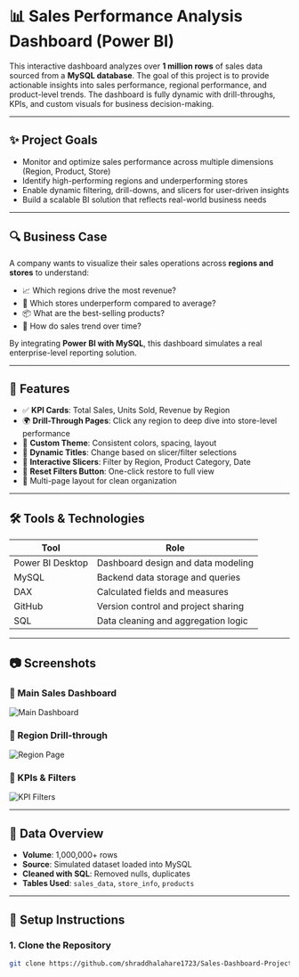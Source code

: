 # 📊 Sales Performance Analysis Dashboard (Power BI)

This interactive dashboard analyzes over **1 million rows** of sales data sourced from a **MySQL database**. The goal of this project is to provide actionable insights into sales performance, regional performance, and product-level trends. The dashboard is fully dynamic with drill-throughs, KPIs, and custom visuals for business decision-making.

---

## ✨ Project Goals

- Monitor and optimize sales performance across multiple dimensions (Region, Product, Store)
- Identify high-performing regions and underperforming stores
- Enable dynamic filtering, drill-downs, and slicers for user-driven insights
- Build a scalable BI solution that reflects real-world business needs

---

## 🔍 Business Case

A company wants to visualize their sales operations across **regions and stores** to understand:

- 📈 Which regions drive the most revenue?
- 🏬 Which stores underperform compared to average?
- 📦 What are the best-selling products?
- 📅 How do sales trend over time?

By integrating **Power BI with MySQL**, this dashboard simulates a real enterprise-level reporting solution.

---

## 📌 Features

- ✅ **KPI Cards**: Total Sales, Units Sold, Revenue by Region
- 🌍 **Drill-Through Pages**: Click any region to deep dive into store-level performance
- 🎨 **Custom Theme**: Consistent colors, spacing, layout
- 🧠 **Dynamic Titles**: Change based on slicer/filter selections
- 🎯 **Interactive Slicers**: Filter by Region, Product Category, Date
- 🔄 **Reset Filters Button**: One-click restore to full view
- 📁 Multi-page layout for clean organization

---

## 🛠️ Tools & Technologies

| Tool             | Role                                |
|------------------|--------------------------------------|
| Power BI Desktop | Dashboard design and data modeling   |
| MySQL            | Backend data storage and queries     |
| DAX              | Calculated fields and measures       |
| GitHub           | Version control and project sharing  |
| SQL              | Data cleaning and aggregation logic  |

---

## 📷 Screenshots

### 🔹 Main Sales Dashboard
![Main Dashboard](screenshots/main-page.png)

### 🔹 Region Drill-through
![Region Page](screenshots/region-detail.png)

### 🔹 KPIs & Filters
![KPI Filters](screenshots/kpi-section.png)

---

## 🧪 Data Overview

- **Volume**: 1,000,000+ rows
- **Source**: Simulated dataset loaded into MySQL
- **Cleaned with SQL**: Removed nulls, duplicates
- **Tables Used**: `sales_data`, `store_info`, `products`

---

## 🔧 Setup Instructions

### 1. Clone the Repository

```bash
git clone https://github.com/shraddhalahare1723/Sales-Dashboard-Project.git
